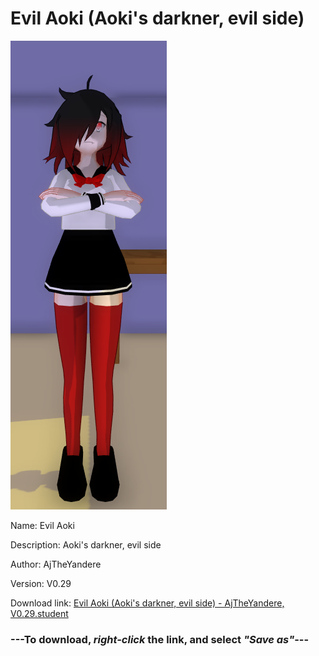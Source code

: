 # Evil Aoki (Aoki's darkner, evil side)

<img src = "https://raw.githubusercontent.com/Arbiter1223/Daigaku-Gurashi-Custom-Students/master/Students/Files/Evil%20Aoki%20(Aoki's%20darkner%2C%20evil%20side).png">

Name: Evil Aoki

Description: Aoki's darkner, evil side

Author: AjTheYandere

Version: V0.29

Download link: <a href="https://raw.githubusercontent.com/Arbiter1223/Daigaku-Gurashi-Custom-Students/master/Students/Files/Evil%20Aoki%20(Aoki's%20darkner%2C%20evil%20side)%20-%20AjTheYandere%2C%20V0.29.student">Evil Aoki (Aoki's darkner, evil side) - AjTheYandere, V0.29.student</a>

### ---**To download, _right-click_ the link, and select _"Save as"_**---
